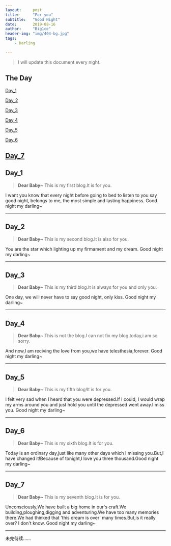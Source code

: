 ```yaml
---
layout:     post
title:      "For you"
subtitle:   "Good Night"
date:       2019-08-16
author:     "Big1ce"
header-img: "img/404-bg.jpg"
tags:
    - Darling

---
```


> I will update this document every night.


## The Day

[Day_1](#Day_1)<br>

[Day_2](#Day_2)<br>

[Day_3](#Day_3)<br>

[Day_4](#Day_4)<br>

[Day_5](#Day_5)<br>

[Day_6](#Day_6)<br>

[Day_7](#Day_7)<br>
---
<p id = "Day_1"></p>

## Day_1


> **Dear Baby~** This is my first blog.It is for you. 


I want you know that every night before going to bed to listen to you say good night, belongs to me, the most simple and lasting happiness. Good night my darling~

---
<p id = "Day_2"></p>

## Day_2


> **Dear Baby~** This is my second blog.It is also for you.


You are the star which lighting up my firmament and my dream. Good night my darling~

---
<p id = "Day_3"></p>

## Day_3


> **Dear Baby~** This is my third blog.It is always for you and only you.


One day, we will never have to say good night, only kiss. Good night my darling~

---
<p id = "Day_4"></p>

## Day_4


> **Dear Baby~** This is not the blog.I can not fix my blog today,i am so sorry.


And now,I am reciving the love from you,we have telesthesia,forever. Good night my darling~

---
<p id = "Day_5"></p>

## Day_5


> **Dear Baby~** This is my fifth blog!It is for you.


I felt very sad when I heard that you were depressed.If I could, I would wrap my arms around you and just hold you until the depressed went away.I miss you. Good night my darling~

---
<p id = "Day_6"></p>

## Day_6


> **Dear Baby~** This is my sixth blog.It is for you.


Today is an ordinary day,just like many other days which I missing you.But,I have changed it!Because of tonight,I love you three thousand.Good night my darling~

---
<p id = "Day_7"></p>

## Day_7


> **Dear Baby~** This is my seventh blog.It is for you.


Unconsciously,We have built a big home in our's craft.We building,ploughing,digging and adventuring.We have too many memories there.We had thinked that 'this dream is over' many times.But,is it really over? I don't know. Good night my darling~

---



未完待续......
